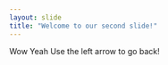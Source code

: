 ```yaml
---
layout: slide
title: "Welcome to our second slide!"
---
```

Wow Yeah
Use the left arrow to go back!
